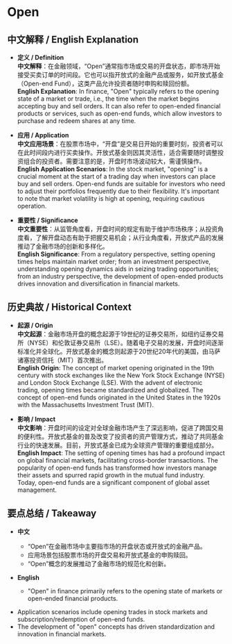 # Open

## 中文解释 / English Explanation

* **定义 / Definition**  
  **中文解释**：在金融领域，“Open”通常指市场或交易的开盘状态，即市场开始接受买卖订单的时间段。它也可以指开放式的金融产品或服务，如开放式基金（Open-end Fund），这类产品允许投资者随时申购和赎回份额。  
  **English Explanation**: In finance, "Open" typically refers to the opening state of a market or trade, i.e., the time when the market begins accepting buy and sell orders. It can also refer to open-ended financial products or services, such as open-end funds, which allow investors to purchase and redeem shares at any time.

* **应用 / Application**  
  **中文应用场景**：在股票市场中，“开盘”是交易日开始的重要时刻，投资者可以在此时间段内进行买卖操作。开放式基金则因其灵活性，适合需要随时调整投资组合的投资者。需要注意的是，开盘时市场波动较大，需谨慎操作。  
  **English Application Scenarios**: In the stock market, "opening" is a crucial moment at the start of a trading day when investors can place buy and sell orders. Open-end funds are suitable for investors who need to adjust their portfolios frequently due to their flexibility. It's important to note that market volatility is high at opening, requiring cautious operation.

* **重要性 / Significance**  
  **中文重要性**：从监管角度看，开盘时间的规定有助于维护市场秩序；从投资角度看，了解开盘动态有助于把握交易机会；从行业角度看，开放式产品的发展推动了金融市场的创新和多样化。  
  **English Significance**: From a regulatory perspective, setting opening times helps maintain market order; from an investment perspective, understanding opening dynamics aids in seizing trading opportunities; from an industry perspective, the development of open-ended products drives innovation and diversification in financial markets.

## 历史典故 / Historical Context

* **起源 / Origin**  
  **中文起源**：金融市场开盘的概念起源于19世纪的证券交易所，如纽约证券交易所（NYSE）和伦敦证券交易所（LSE）。随着电子交易的发展，开盘时间逐渐标准化并全球化。开放式基金的概念则起源于20世纪20年代的美国，由马萨诸塞投资信托（MIT）首次推出。  
  **English Origin**: The concept of market opening originated in the 19th century with stock exchanges like the New York Stock Exchange (NYSE) and London Stock Exchange (LSE). With the advent of electronic trading, opening times became standardized and globalized. The concept of open-end funds originated in the United States in the 1920s with the Massachusetts Investment Trust (MIT).

* **影响 / Impact**  
  **中文影响**：开盘时间的设定对全球金融市场产生了深远影响，促进了跨国交易的便利性。开放式基金的普及改变了投资者的资产管理方式，推动了共同基金行业的快速发展。目前，开放式基金已成为全球资产管理的重要组成部分。  
  **English Impact**: The setting of opening times has had a profound impact on global financial markets, facilitating cross-border transactions. The popularity of open-end funds has transformed how investors manage their assets and spurred rapid growth in the mutual fund industry. Today, open-end funds are a significant component of global asset management.

## 要点总结 / Takeaway

* **中文**  
  - “Open”在金融市场中主要指市场的开盘状态或开放式的金融产品。
  - 应用场景包括股票市场的开盘交易和开放式基金的申购赎回。
  - “Open”概念的发展推动了金融市场的规范化和创新。

* **English**  
  - "Open" in finance primarily refers to the opening state of markets or open-ended financial products.
- Application scenarios include opening trades in stock markets and subscription/redemption of open-end funds.
- The development of "open" concepts has driven standardization and innovation in financial markets.